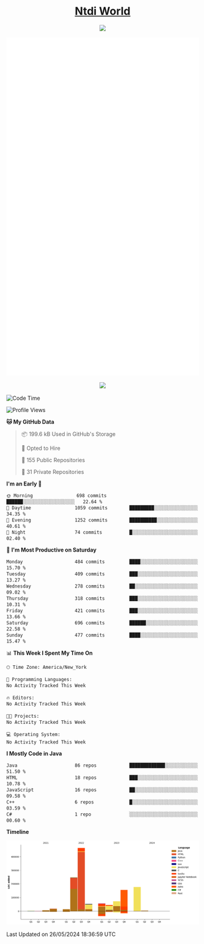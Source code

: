 <h1 align="center"><a href="https://www.ntdi.world">Ntdi World</a></h1>
<p align="center">
  <a href="https://github.com/n-tdi"><img src="https://readme-typing-svg.herokuapp.com?lines=FullStack+Developer;Web+Developer;Open-Source+Enthusiast;Java+Developer;Spigot-API%20Developer;&center=true&width=500&height=50"></a>
</p>

<div align="center">
  <img src="/github-metrics.svg"></img>
  
  <img src="https://komarev.com/ghpvc/?username=n-tdi&color=green"></img>
</div>

<!-- May use later.. idk -->
<!-- <a href="http://www.github.com/n-tdi"><img src="https://github-readme-stats.vercel.app/api?username=n-tdi&show_icons=true&hide=&count_private=true&title_color=0891b2&text_color=ffffff&icon_color=0891b2&bg_color=1c1917&hide_border=true&show_icons=true" alt="n-tdi's GitHub stats" /></a> -->

<!--START_SECTION:waka-->
![Code Time](http://img.shields.io/badge/Code%20Time-324%20hrs%2046%20mins-blue)

![Profile Views](http://img.shields.io/badge/Profile%20Views-0-blue)

**🐱 My GitHub Data** 

> 📦 199.6 kB Used in GitHub's Storage 
 > 
> 💼 Opted to Hire
 > 
> 📜 155 Public Repositories 
 > 
> 🔑 31 Private Repositories 
 > 
**I'm an Early 🐤** 

```text
🌞 Morning                698 commits         ██████░░░░░░░░░░░░░░░░░░░   22.64 % 
🌆 Daytime                1059 commits        █████████░░░░░░░░░░░░░░░░   34.35 % 
🌃 Evening                1252 commits        ██████████░░░░░░░░░░░░░░░   40.61 % 
🌙 Night                  74 commits          █░░░░░░░░░░░░░░░░░░░░░░░░   02.40 % 
```
📅 **I'm Most Productive on Saturday** 

```text
Monday                   484 commits         ████░░░░░░░░░░░░░░░░░░░░░   15.70 % 
Tuesday                  409 commits         ███░░░░░░░░░░░░░░░░░░░░░░   13.27 % 
Wednesday                278 commits         ██░░░░░░░░░░░░░░░░░░░░░░░   09.02 % 
Thursday                 318 commits         ███░░░░░░░░░░░░░░░░░░░░░░   10.31 % 
Friday                   421 commits         ███░░░░░░░░░░░░░░░░░░░░░░   13.66 % 
Saturday                 696 commits         ██████░░░░░░░░░░░░░░░░░░░   22.58 % 
Sunday                   477 commits         ████░░░░░░░░░░░░░░░░░░░░░   15.47 % 
```


📊 **This Week I Spent My Time On** 

```text
🕑︎ Time Zone: America/New_York

💬 Programming Languages: 
No Activity Tracked This Week

🔥 Editors: 
No Activity Tracked This Week

🐱‍💻 Projects: 
No Activity Tracked This Week

💻 Operating System: 
No Activity Tracked This Week
```

**I Mostly Code in Java** 

```text
Java                     86 repos            █████████████░░░░░░░░░░░░   51.50 % 
HTML                     18 repos            ███░░░░░░░░░░░░░░░░░░░░░░   10.78 % 
JavaScript               16 repos            ██░░░░░░░░░░░░░░░░░░░░░░░   09.58 % 
C++                      6 repos             █░░░░░░░░░░░░░░░░░░░░░░░░   03.59 % 
C#                       1 repo              ░░░░░░░░░░░░░░░░░░░░░░░░░   00.60 % 
```



**Timeline**

![Lines of Code chart](https://raw.githubusercontent.com/n-tdi/n-tdi/main/assets/bar_graph.png)


 Last Updated on 26/05/2024 18:36:59 UTC
<!--END_SECTION:waka-->
